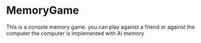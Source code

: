 # MemoryGame
This is a console memory game.
you can play against a friend or against the computer
the computer is implemented with AI memory
